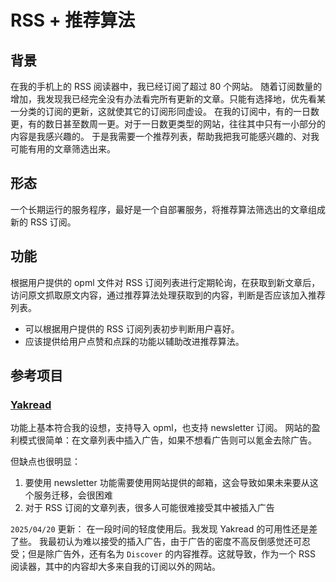 # RSS + 推荐算法

## 背景

在我的手机上的 RSS 阅读器中，我已经订阅了超过 80 个网站。
随着订阅数量的增加，我发现我已经完全没有办法看完所有更新的文章。只能有选择地，优先看某一分类的订阅的更新，这就使其它的订阅形同虚设。
在我的订阅中，有的一日数更，有的数日甚至数周一更。对于一日数更类型的网站，往往其中只有一小部分的内容是我感兴趣的。
于是我需要一个推荐列表，帮助我把我可能感兴趣的、对我可能有用的文章筛选出来。

## 形态

一个长期运行的服务程序，最好是一个自部署服务，将推荐算法筛选出的文章组成新的 RSS 订阅。

## 功能

根据用户提供的 opml 文件对 RSS 订阅列表进行定期轮询，在获取到新文章后，访问原文抓取原文内容，通过推荐算法处理获取到的内容，判断是否应该加入推荐列表。
- 可以根据用户提供的 RSS 订阅列表初步判断用户喜好。
- 应该提供给用户点赞和点踩的功能以辅助改进推荐算法。

## 参考项目

### [Yakread](https://yakread.com/)

功能上基本符合我的设想，支持导入 opml，也支持 newsletter 订阅。
网站的盈利模式很简单：在文章列表中插入广告，如果不想看广告则可以氪金去除广告。

但缺点也很明显：
1. 要使用 newsletter 功能需要使用网站提供的邮箱，这会导致如果未来要从这个服务迁移，会很困难
2. 对于 RSS 订阅的文章列表，很多人可能很难接受其中被插入广告

``2025/04/20`` 更新：
在一段时间的轻度使用后。我发现 Yakread 的可用性还是差了些。
我最初认为难以接受的插入广告，由于广告的密度不高反倒感觉还可忍受；但是除广告外，还有名为 ``Discover`` 的内容推荐。这就导致，作为一个 RSS 阅读器，其中的内容却大多来自我的订阅以外的网站。

